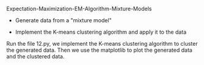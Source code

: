 Expectation-Maximization-EM-Algorithm-Mixture-Models

- Generate data from a "mixture model"

- Implement the K-means clustering algorithm and apply it to the data

Run the file 12.py,  we implement the K-means clustering algorithm to cluster the generated data. Then we use the matplotlib to plot the generated data and the clustered data.
